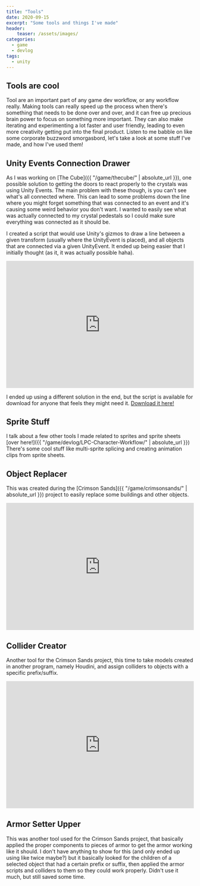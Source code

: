 ```yaml
---
title: "Tools"
date: 2020-09-15
excerpt: "Some tools and things I've made"
header:
    teaser: /assets/images/
categories:
  - game
  - devlog
tags:
  - unity
---
```

## Tools are cool
Tool are an important part of any game dev workflow, or any workflow really. Making tools can really speed up the process when there's something that needs to be done over and over, and it can free up precious brain power to focus on something more important. They can also make iterating and experimenting a lot faster and user friendly, leading to even more creativity getting put into the final product. Listen to me babble on like some corporate buzzword smorgasbord, let's take a look at some stuff I've made, and how I've used them!

## Unity Events Connection Drawer
As I was working on [The Cube]({{ "/game/thecube/" | absolute_url }}), one possible solution to getting the doors to react properly to the crystals was using Unity Events. The main problem with these though, is you can't see what's all connected where. This can lead to some problems down the line where you might forget something that was connected to an event and it's causing some weird behavior you don't want. I wanted to easily see what was actually connected to my crystal pedestals so I could make sure everything was connected as it should be.

I created a script that would use Unity's gizmos to draw a line between a given transform (usually where the UnityEvent is placed), and all objects that are connected via a given UnityEvent. It ended up being easier that I initially thought (as it, it was actually possible haha).
<div style='position:relative; padding-bottom:calc(53.25% + 73px)'><iframe src='https://gfycat.com/ifr/competentfocusedgelada' frameborder='0' scrolling='no' width='100%' height='100%' style='position:absolute;top:0;left:0;' allowfullscreen></iframe></div>

I ended up using a different solution in the end, but the script is available for download for anyone that feels they might need it. [Download it here!](https://github.com/genaralskar/Utils/tree/master/DrawEventLines)

## Sprite Stuff
I talk about a few other tools I made related to sprites and sprite sheets [over here!]({{ "/game/devlog/LPC-Character-Workflow/" | absolute_url }}) There's some cool stuff like multi-sprite splicing and creating animation clips from sprite sheets.

## Object Replacer
This was created during the [Crimson Sands]({{ "/game/crimsonsands/" | absolute_url }}) project to easily replace some buildings and other objects.
<div style='position:relative; padding-bottom:calc(53.25% + 73px)'><iframe src='https://gfycat.com/ifr/anchoredsinfulaustralianfreshwatercrocodile' frameborder='0' scrolling='no' width='100%' height='100%' style='position:absolute;top:0;left:0;' allowfullscreen></iframe></div>

## Collider Creator
Another tool for the Crimson Sands project, this time to take models created in another program, namely Houdini, and assign colliders to objects with a specific prefix/suffix.
<div style='position:relative; padding-bottom:calc(53.25% + 73px)'><iframe src='https://gfycat.com/ifr/cleansoulfulboaconstrictor' frameborder='0' scrolling='no' width='100%' height='100%' style='position:absolute;top:0;left:0;' allowfullscreen></iframe></div>

## Armor Setter Upper
This was another tool used for the Crimson Sands project, that basically applied the proper components to pieces of armor to get the armor working like it should. I don't have anything to show for this (and only ended up using like twice maybe?) but it basically looked for the children of a selected object that had a certain prefix or suffix, then applied the armor scripts and colliders to them so they could work properly. Didn't use it much, but still saved some time.